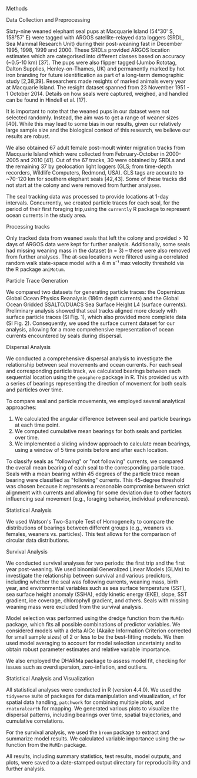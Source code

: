 Methods

Data Collection and Preprocessing

Sixty-nine weaned elephant seal pups at Macquarie Island (54°30' S, 158°57' E) were tagged with ARGOS satellite-relayed data loggers (SRDL, Sea Mammal Research Unit) during their post-weaning fast in December 1995, 1998, 1999 and 2000. These SRDLs provided ARGOS location estimates which are categorised into different classes based on accuracy (~0.5-10 km) [37]. The pups were also flipper tagged (Jumbo Rototag, Dalton Supplies, Henley-on-Thames, UK) and permanently marked by hot iron branding for future identification as part of a long-term demographic study [2,38,39]. Researchers made resights of marked animals every year at Macquarie Island. The resight dataset spanned from 23 November 1951 - 1 October 2014. Details on how seals were captured, weighed, and handled can be found in Hindell et al. [17].

It is important to note that the weaned pups in our dataset were not selected randomly. Instead, the aim was to get a range of weaner sizes [40]. While this may lead to some bias in our results, given our relatively large sample size and the biological context of this research, we believe our results are robust.

We also obtained 67 adult female post-moult winter migration tracks from Macquarie Island which were collected from February-October in 2000-2005 and 2010 [41]. Out of the 67 tracks, 30 were obtained by SRDLs and the remaining 37 by geolocation light loggers (GLS; from time-depth recorders, Wildlife Computers, Redmond, USA). GLS tags are accurate to ~70-120 km for southern elephant seals [42,43]. Some of these tracks did not start at the colony and were removed from further analyses.

The seal tracking data was processed to provide locations at 1-day intervals. Concurrently, we created particle traces for each seal, for the period of their first foraging trip,using the `currently` R package to represent ocean currents in the study area.

Processing tracks

Only tracked data from weaned seals that left the colony and provided > 10 days of ARGOS data were kept for further analysis. Additionally, some seals had missing weaning mass in the dataset (n = 3) – these were also removed from further analyses. The at-sea locations were filtered using a correlated random walk state-space model with a 4 m s⁻¹ max velocity threshold via the R package `aniMotum`.

Particle Trace Generation

We compared two datasets for generating particle traces: the Copernicus Global Ocean Physics Reanalysis (186m depth currents) and the Global Ocean Gridded SSALTO/DUACS Sea Surface Height L4 (surface currents). Preliminary analysis showed that seal tracks aligned more closely with surface particle traces (SI Fig. 1), which also provided more complete data (SI Fig. 2). Consequently, we used the surface current dataset for our analysis, allowing for a more comprehensive representation of ocean currents encountered by seals during dispersal.

Dispersal Analysis

We conducted a comprehensive dispersal analysis to investigate the relationship between seal movements and ocean currents. For each seal and corresponding particle track, we calculated bearings between each sequential location using the `geosphere` package in R. This provided us with a series of bearings representing the direction of movement for both seals and particles over time.

To compare seal and particle movements, we employed several analytical approaches:

1. We calculated the angular difference between seal and particle bearings at each time point.
2. We computed cumulative mean bearings for both seals and particles over time.
3. We implemented a sliding window approach to calculate mean bearings, using a window of 5 time points before and after each location.

To classify seals as "following" or "not following" currents, we compared the overall mean bearing of each seal to the corresponding particle trace. Seals with a mean bearing within 45 degrees of the particle trace mean bearing were classified as "following" currents. This 45-degree threshold was chosen because it represents a reasonable compromise between strict alignment with currents and allowing for some deviation due to other factors influencing seal movement (e.g., foraging behavior, individual preferences). 

Statistical Analysis

We used Watson's Two-Sample Test of Homogeneity to compare the distributions of bearings between different groups (e.g., weaners vs. females, weaners vs. particles). This test allows for the comparison of circular data distributions.

Survival Analysis

We conducted survival analyses for two periods: the first trip and the first year post-weaning. We used binomial Generalized Linear Models (GLMs) to investigate the relationship between survival and various predictors, including whether the seal was following currents, weaning mass, birth year, and environmental variables such as sea surface temperature (SST), sea surface height anomaly (SSHA), eddy kinetic energy (EKE), slope, SST gradient, ice coverage, chlorophyll gradient, and others. Seals with missing weaning mass were excluded from the survival analysis.

Model selection was performed using the dredge function from the `MuMIn` package, which fits all possible combinations of predictor variables. We considered models with a delta AICc (Akaike Information Criterion corrected for small sample sizes) of 2 or less to be the best-fitting models. We then used model averaging to account for model selection uncertainty and to obtain robust parameter estimates and relative variable importance.

We also employed the DHARMa package to assess model fit, checking for issues such as overdispersion, zero-inflation, and outliers.

Statistical Analysis and Visualization

All statistical analyses were conducted in R (version 4.4.0). We used the `tidyverse` suite of packages for data manipulation and visualization, `sf` for spatial data handling, `patchwork` for combining multiple plots, and `rnaturalearth` for mapping. We generated various plots to visualize the dispersal patterns, including bearings over time, spatial trajectories, and cumulative correlations.

For the survival analysis, we used the `broom` package to extract and summarize model results. We calculated variable importance using the `sw` function from the `MuMIn` package.

All results, including summary statistics, test results, model outputs, and plots, were saved to a date-stamped output directory for reproducibility and further analysis.
